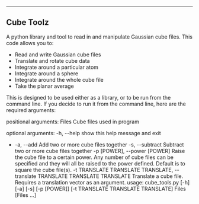 ----
Cube Toolz
----

A python library and tool to read in and manipulate Gaussian cube files. This code allows you to:
- Read and write Gaussian cube files
- Translate and rotate cube data
- Integrate around a particular atom
- Integrate around a sphere
- Integrate around the whole cube file
- Take the planar average

This is designed to be used either as a library, or to be run from the command line. If you decide to run it from the command line, here are the required arguments:

positional arguments:
  Files                 Cube files used in program

optional arguments:
   -h, --help            show this help message and exit
-  -a, --add             Add two or more cube files together
  -s, --subtract        Subtract two or more cube files together
  -p [POWER], --power [POWER]
                        Raise the cube file to a certain power. Any number of cube files can be specified and they will all be raised to the power defined. Default is to square the cube file(s).
  -t TRANSLATE TRANSLATE TRANSLATE, --translate TRANSLATE TRANSLATE TRANSLATE
                        Translate a cube file. Requires a translation vector as an argument.
usage: cube_tools.py [-h] [-a] [-s] [-p [POWER]]
                     [-t TRANSLATE TRANSLATE TRANSLATE]
                     Files [Files ...]
